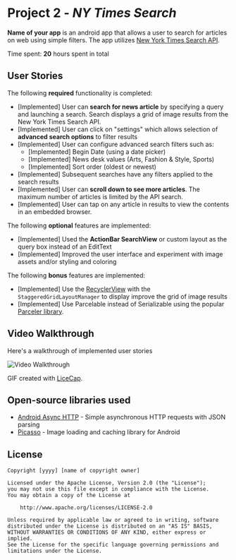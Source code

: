 # Project 2 - *NY Times Search*

**Name of your app** is an android app that allows a user to search for articles on web using simple filters. The app utilizes [New York Times Search API](http://developer.nytimes.com/docs/read/article_search_api_v2).

Time spent: **20** hours spent in total

## User Stories

The following **required** functionality is completed:

* [Implemented] User can **search for news article** by specifying a query and launching a search. Search displays a grid of image results from the New York Times Search API.
* [Implemented] User can click on "settings" which allows selection of **advanced search options** to filter results
* [Implemented] User can configure advanced search filters such as:
  * [Implemented] Begin Date (using a date picker)
  * [Implemented] News desk values (Arts, Fashion & Style, Sports)
  * [Implemented] Sort order (oldest or newest)
* [Implemented] Subsequent searches have any filters applied to the search results
* [Implemented] User can **scroll down to see more articles**. The maximum number of articles is limited by the API search.
* [Implemented] User can tap on any article in results to view the contents in an embedded browser.

The following **optional** features are implemented:

* [Implemented] Used the **ActionBar SearchView** or custom layout as the query box instead of an EditText
* [Implemented] Improved the user interface and experiment with image assets and/or styling and coloring

The following **bonus** features are implemented:

* [Implemented] Use the [RecyclerView](http://guides.codepath.com/android/Using-the-RecyclerView) with the `StaggeredGridLayoutManager` to display improve the grid of image results
* [Implemented] Use Parcelable instead of Serializable using the popular [Parceler library](http://guides.codepath.com/android/Using-Parceler).

## Video Walkthrough

Here's a walkthrough of implemented user stories

<img src='http://i.imgur.com/gvNaW3d.gif' title='Video Walkthrough' width='' alt='Video Walkthrough' />

GIF created with [LiceCap](http://www.cockos.com/licecap/).

## Open-source libraries used

- [Android Async HTTP](https://github.com/loopj/android-async-http) - Simple asynchronous HTTP requests with JSON parsing
- [Picasso](http://square.github.io/picasso/) - Image loading and caching library for Android

## License

    Copyright [yyyy] [name of copyright owner]

    Licensed under the Apache License, Version 2.0 (the "License");
    you may not use this file except in compliance with the License.
    You may obtain a copy of the License at

        http://www.apache.org/licenses/LICENSE-2.0

    Unless required by applicable law or agreed to in writing, software
    distributed under the License is distributed on an "AS IS" BASIS,
    WITHOUT WARRANTIES OR CONDITIONS OF ANY KIND, either express or implied.
    See the License for the specific language governing permissions and
    limitations under the License.
